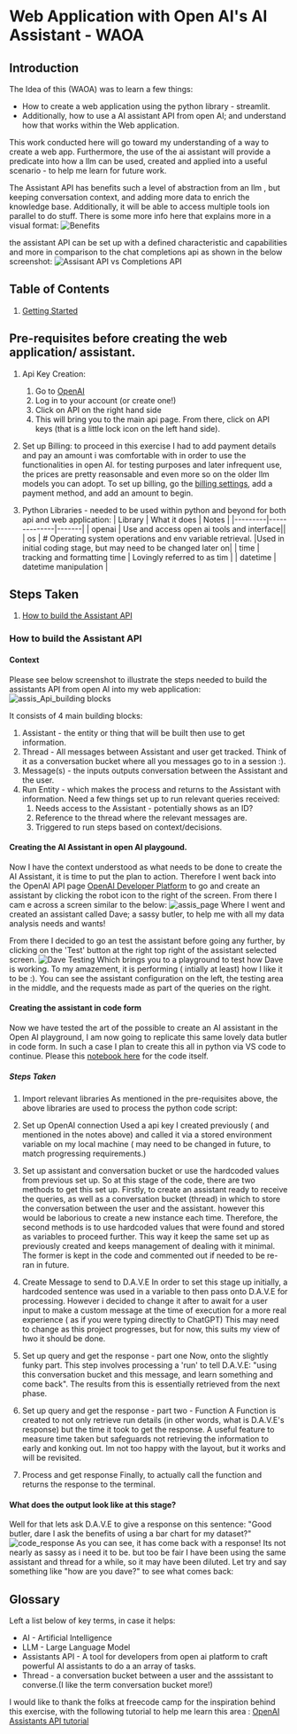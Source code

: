 # Web Application with Open AI's AI Assistant - WAOA

## Introduction
The Idea of this (WAOA) was to learn a few things:

- How to create a web application using the python library - streamlit.
- Additionally, how to use a AI assistant API from open AI; and understand how that works within the Web application.

This work conducted here will go toward my understanding of a way to create a web app. Furthermore, the use of the ai assistant will provide a predicate into how a llm can be used, created and applied into a useful scenario - to help me learn for future work.

The Assistant API has benefits such a level of abstraction from an llm , but keeping conversation context, and adding more data to enrich the knowledge base. Additionally, it will be able to access multiple tools ion parallel to do stuff. There is some more info here that explains more in a visual format:
![Benefits](assis_api_benefits.png)

the assistant API can be set up with a defined characteristic and capabilities and more in comparison to the chat completions api as shown in the below screenshot:
![Assisant API vs Completions API](assis_vs_completion_api_comparison.png)

## Table of Contents

1. [Getting Started](#getting-started)

## Pre-requisites before creating the web application/ assistant.
1. Api Key Creation: 
    1. Go to [OpenAI](https://openai.com/)
    2. Log in to your account (or create one!)
    3. Click on API on the right hand side 
    4. This will bring you to the main api page. From there, click on API keys (that is a little lock icon on the left hand side).
2. Set up Billing:
to proceed in this exercise I had to add payment details and pay an amount i was comfortable with in order to use the functionalities in open AI. for testing purposes and later infrequent use, the prices are pretty reasonsable and even more so on the older llm models you can adopt. To set up billing, go the [billing settings](https://platform.openai.com/account/billing/overview), add a payment method, and add an amount to begin. 

3. Python Libraries - needed to be used within python and beyond for both api and web application:
| Library | What it does | Notes |
|---------|--------------|-------|
| openai | Use and access open ai tools and interface||
| os | # Operating system operations and env variable retrieval. |Used in initial coding stage, but may need to be changed later on|
| time | tracking and formatting time | Lovingly referred to as tim |
| datetime | datetime manipulation |

## Steps Taken
1. [How to build the Assistant API](#how-to-build-the-assistant-api)


### How to build the Assistant API
#### Context 
Please see below screenshot to illustrate the steps needed to build the assistants API from open AI into my web application:
![assis_Api_building blocks](assis_api_building_blocks.png)

It consists of 4 main building blocks:
1. Assistant - the entity or thing that will be built then use to get information.
2. Thread -  All messages between Assistant and user get tracked. Think of it as a conversation bucket where all you messages go to in a session :).
3. Message(s) - the inputs outputs conversation between the Assistant and the user.
3. Run Entity - which makes the process and returns to the Assistant with information. Need a few things set up to run relevant queries received:
    1. Needs access to the Assistant -  potentially shows as an ID?
    2. Reference to the thread where the relevant messages are.
    3. Triggered to run steps based on context/decisions.

#### Creating the AI Assistant in open AI playgound.
Now I have the context understood as what needs to be done to create the AI Assistant, it is time to put the plan to action. Therefore I went back into the OpenAI API page [OpenAI Developer Platform](https://platform.openai.com/docs/overview) to go and create an assistant by clicking the robot icon to the right of the screen. From there I cam e across a screen similar to the below:
![assis_page](dave_assis1.png)
Where I went and created an assistant called Dave; a sassy butler, to help me with all my data analysis needs and wants!

From there I decided to go an test the assistant before going any further, by clicking on the 'Test' button at the right top right of the assistant selected screen.
![Dave Testing](assis_testing.png)
Which brings you to a playground to test how Dave is working. To my amazement, it is performing ( intially at least) how I like it to be :). You can see the assistant configuration on the left, the testing area in the middle, and the requests made as part of the queries on the right.

#### Creating the assistant in code form
Now we have tested the art of the possible to create an AI assistant in the Open AI playground, I am now going to replicate this same lovely data butler in code form. In such a case I plan to create this all in python via VS code to continue.
Please this [notebook here](https://github.com/lou-i0/WAOA_API/blob/master/main.py) for the code itself.
##### Steps Taken 
1. Import relevant libraries
 As mentioned in the pre-requisites above, the above libraries are used to process the python code script:

2. Set up OpenAI connection
Used a api key I created previously ( and mentioned in the notes above) and called it via a stored environment variable on my local machine ( may need to be changed in future, to match progressing requirements.)

3. Set up assistant and conversation bucket or use the hardcoded values from previous set up.
So at this stage of the code, there are two methods to get this set up. Firstly, to create an assistant ready to receive the queries, as well as a conversation bucket (thread) in which to store the conversation between the user and the assistant. however this would be laborious to create a new instance each time. Therefore, the second methods is to use hardcoded values that were found and stored as variables to proceed further. This way it keep the same set up as previously created and keeps management of dealing with it minimal. The former is kept in the code and commented out if needed to be re-ran in future.

4. Create Message to send to D.A.V.E
In order to set this stage up initially, a hardcoded sentence was used in a variable to then pass onto D.A.V.E for processing. However i decided to change it after to await for a user input to make a custom message at the time of execution for a more real experience ( as if you were typing directly to ChatGPT) This may need to change as this project progresses, but for now, this suits my view of hwo it should be done. 

5. Set up  query and get the response - part one
Now, onto the slightly funky part. This step involves processing a 'run' to tell D.A.V.E: "using this conversation bucket and this message, and learn something and come back". The results from this is essentially retrieved from the next phase.

6. Set up query and get the response - part two -  Function
A Function is created to not only retrieve run details (in other words, what is D.A.V.E's response) but the time it took to get the response. A useful feature to measure time taken but safeguards not retrieving the information to early and konking out. Im not too happy with the layout, but it works and will be revisited.

7. Process and get response
Finally, to actually call the function and returns the response to the terminal.

#### What does the output look like at this stage? 
Well for that lets ask D.A.V.E to give a response on this sentence: "Good butler, dare I ask the benefits of using a bar chart for my dataset?"
![code_response](code_response.png)
As you can see, it has come back with a response! Its not nearly as sassy as i need it to be. but too be fair I have been using the same assistant and thread for a while, so it may have been diluted. Let try and say something like "how are you dave?" to see what comes back:






## Glossary
 Left a list below of key terms, in case it helps:
 - AI - Artificial Intelligence
 - LLM - Large Language Model
 - Assistants API -  A tool for developers from open ai platform to craft powerful AI assistants to do a an array of tasks.
 - Thread - a conversation bucket between a user and the asssistant to converse.(I like the term conversation bucket more!)


 I would like to thank the folks at freecode camp for the inspiration behind this exercise, with the following tutorial to help me learn this area :
 [OpenAI Assistants API tutorial](https://www.youtube.com/watch?v=qHPonmSX4Ms)


